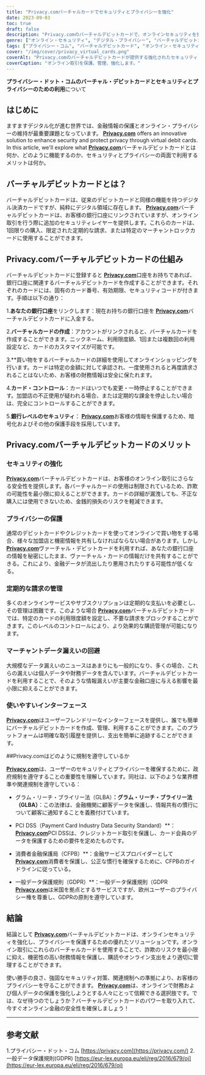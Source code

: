 ```yaml
---
title: "Privacy.comバーチャルカードでセキュリティとプライバシーを強化"
date: 2023-09-03
toc: true
draft: false
description: "Privacy.comのバーチャルデビットカードで、オンラインセキュリティを強化し、プライバシーを保護しながら、取引や購読を簡単にコントロールする方法をご覧ください。"
genre: ["オンライン・セキュリティ", "デジタル・プライバシー", "バーチャルデビットカード", "財務保護", "オンライン取引", "詐欺防止", "データプライバシー", "財務プライバシー", "サイバーセキュリティ", "パーソナル・ファイナンス"]
tags: ["プライバシー・コム", "バーチャルデビットカード", "オンライン・セキュリティ", "デジタル・プライバシー", "財務保護", "データ暗号化", "詐欺防止", "安全な取引", "銀行レベルのセキュリティ", "プライバシー・コントロール", "定期料金", "マーチャント・ロック・カード", "金融データ保護", "支払いセキュリティ", "個人情報保護規制", "コンプライアンス", "PCI DSS", "GDPR", "消費者金融保護局", "金融テクノロジー", "安全なオンライン決済", "プライバシーのためのバーチャルカード", "統制された支出", "オンライン購読", "個人財務管理", "データ漏洩防止", "安全なデジタル決済", "サイバーセキュリティ・ソリューション", "財務情報の保護", "プライバシー強化"]
cover: "/img/cover/privacy_virtual_cards.png"
coverAlt: "Privacy.comのバーチャルデビットカードが提供する強化されたセキュリティとプライバシーを表す、ロックシンボルを保護するシールドバーチャルカードを紹介する活気に満ちたダイナミックなデジタルイラストを想像してみてください。"
coverCaption: "オンライン取引を保護、管理、強化します。"
---
```


**プライバシー・ドット・コムのバーチャル・デビットカードとセキュリティとプライバシーのための利用**について

## はじめに

ますますデジタル化が進む世界では、金融情報の保護とオンライン・プライバシーの維持が最重要課題となっています。 [**Privacy.com**](https://privacy.com/) offers an innovative solution to enhance security and protect privacy through virtual debit cards. In this article, we'll explore what [**Privacy.com**](https://privacy.com/)バーチャルデビットカードとは何か、どのように機能するのか、セキュリティとプライバシーの両面で利用するメリットは何か。

## バーチャルデビットカードとは？

バーチャルデビットカードは、従来のデビットカードと同様の機能を持つデジタル決済カードですが、純粋にデジタル領域に存在します。 [**Privacy.com**](https://privacy.com/)バーチャルデビットカードは、お客様の銀行口座にリンクされていますが、オンライン取引を行う際に追加のセキュリティレイヤーを提供します。これらのカードは、1回限りの購入、限定された定期的な請求、または特定のマーチャントロックカードに使用することができます。

## Privacy.comバーチャルデビットカードの仕組み

バーチャルデビットカードに登録すると [**Privacy.com**](https://privacy.com/)口座をお持ちであれば、銀行口座に関連するバーチャルデビットカードを作成することができます。それぞれのカードには、固有のカード番号、有効期限、セキュリティコードが付きます。手順は以下の通り：

1.**あなたの銀行口座**をリンクします：現在お持ちの銀行口座を [**Privacy.com**](https://privacy.com/)バーチャルデビットカードに入金する。

2.**バーチャルカードの作成**：アカウントがリンクされると、バーチャルカードを作成することができます。ニックネーム、利用限度額、1回または複数回の利用設定など、カードのカスタマイズが可能です。

3.**買い物をするバーチャルカードの詳細を使用してオンラインショッピングを行います。カードは特定の金額に対して承認され、一度使用されると再度請求されることはないため、お客様の財務情報は安全に保たれます。

4.**カード・コントロール**：カードはいつでも変更・一時停止することができます。加盟店の不正使用が疑われる場合、または定期的な課金を停止したい場合は、完全にコントロールすることができます。

5.**銀行レベルのセキュリティ**： [**Privacy.com**](https://privacy.com/)お客様の情報を保護するため、暗号化およびその他の保護手段を採用しています。

## Privacy.comバーチャルデビットカードのメリット

### セキュリティの強化

[**Privacy.com**](https://privacy.com/)バーチャルデビットカードは、お客様のオンライン取引にさらなる安全性を提供します。各バーチャルカードの使用は制限されているため、詐欺の可能性を最小限に抑えることができます。カードの詳細が漏洩しても、不正な購入には使用できないため、金銭的損失のリスクを軽減できます。

### プライバシーの保護

通常のデビットカードやクレジットカードを使ってオンラインで買い物をする場合、様々な加盟店と機密情報を共有しなければならない場合があります。しかし [**Privacy.com**](https://privacy.com/)ヴァーチャル・デビットカードを利用すれば、あなたの銀行口座の情報を秘密にしたまま、ヴァーチャル・カードの情報だけを共有することができる。これにより、金融データが流出したり悪用されたりする可能性が低くなる。

### 定期的な請求の管理

多くのオンラインサービスやサブスクリプションは定期的な支払いを必要とし、その管理は困難です。このような場合 [**Privacy.com**](https://privacy.com/)バーチャルデビットカードでは、特定のカードの利用限度額を設定し、不要な請求をブロックすることができます。このレベルのコントロールにより、より効果的な購読管理が可能になります。

### マーチャントデータ漏えいの回避

大規模なデータ漏えいのニュースはあまりにも一般的になり、多くの場合、これらの漏えいは個人データや財務データを含んでいます。バーチャルデビットカードを利用することで、そのような情報漏えいが主要な金融口座に与える影響を最小限に抑えることができます。

### 使いやすいインターフェース

[**Privacy.com**](https://privacy.com/)はユーザーフレンドリーなインターフェースを提供し、誰でも簡単にバーチャルデビットカードを作成、管理、利用することができます。このプラットフォームは明確な取引履歴を提供し、支出を簡単に追跡することができます。

##Privacy.comはどのように規制を遵守しているか

[**Privacy.com**](https://privacy.com/)は、ユーザーのセキュリティとプライバシーを確保するために、政府規制を遵守することの重要性を理解しています。同社は、以下のような業界標準や関連規制を遵守している：

- グラム・リーチ・ブライリー法（GLBA）**：グラム・リーチ・ブライリー法（GLBA）**：この法律は、金融機関に顧客データを保護し、情報共有の慣行について顧客に通知することを義務付けています。

- PCI DSS（Payment Card Industry Data Security Standard）**： [**Privacy.com**](https://privacy.com/)PCI DSSは、クレジットカード取引を保護し、カード会員のデータを保護するための要件を定めたものです。

- 消費者金融保護局（CFPB）**：金融サービスプロバイダーとして [**Privacy.com**](https://privacy.com/)消費者を保護し、公正な慣行を確保するために、CFPBのガイドラインに従っている。

- 一般データ保護規則（GDPR）**：一般データ保護規則（GDPR [**Privacy.com**](https://privacy.com/)は米国を拠点とするサービスですが、欧州ユーザーのプライバシー権を尊重し、GDPRの原則を遵守しています。

## 結論

結論として [**Privacy.com**](https://privacy.com/)バーチャルデビットカードは、オンラインセキュリティを強化し、プライバシーを保護するための優れたソリューションです。オンライン取引にこれらのバーチャルカードを使用することで、詐欺のリスクを最小限に抑え、機密性の高い財務情報を保護し、購読やオンライン支出をより適切に管理することができます。

使い勝手の良さ、強固なセキュリティ対策、関連規制への準拠により、お客様のプライバシーを守ることができます。 [**Privacy.com**](https://privacy.com/)は、オンラインで財務および個人データの保護を強化しようとする人々にとって信頼できる選択肢です。では、なぜ待つのでしょうか？バーチャルデビットカードのパワーを取り入れて、今すぐオンライン金融の安全性を確保しましょう！

______

## 参考文献

1.プライバシー・ドット・コム [https://privacy.com](https://privacy.com/)
2.一般データ保護規則(GDPR) [https://eur-lex.europa.eu/eli/reg/2016/679/oj](https://eur-lex.europa.eu/eli/reg/2016/679/oj)
